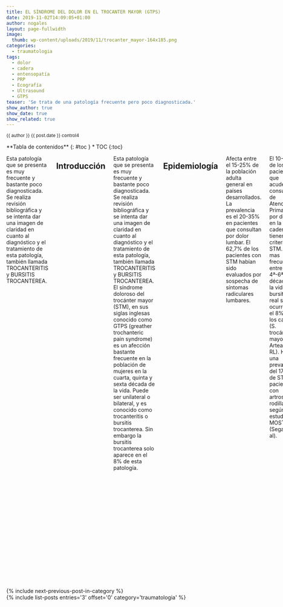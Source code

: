 ```yaml
---
title: EL SÍNDROME DEL DOLOR EN EL TROCANTER MAYOR (GTPS)
date: 2019-11-02T14:09:05+01:00
author: nogales
layout: page-fullwidth
image: 
  thumb: wp-content/uploads/2019/11/trocanter_mayor-164x185.png
categories:
  - traumatologia
tags:
  - dolor
  - cadera
  - entensopatía
  - PRP
  - Ecografía
  - Ultrasound
  - GTPS
teaser: 'Se trata de una patología frecuente pero poco diagnosticada.'
show_author: true
show_date: true
show_related: true
---
```



<small markdown="1">{{ author }} {{ post.date }} control4 </small>
<div class="row">
<div class="medium-4 medium-push-8 columns" markdown="1">
<div class="panel radius" markdown="1">
**Tabla de contenidos**
{: #toc }
*  TOC
{:toc}
</div>
</div><!-- /.medium-4.columns -->

<div class="medium-8 medium-pull-4 columns" markdown="1">

Esta patología que se presenta es muy frecuente y bastante poco diagnosticada. Se realiza revisión bibliográfica y se intenta dar una imagen de claridad en cuanto al diagnóstico y el tratamiento de esta patología, también llamada TROCANTERITIS y BURSITIS TROCANTEREA.

## Introducción
Esta patología que se presenta es muy frecuente y bastante poco diagnosticada. Se realiza revisión bibliográfica y se intenta dar una imagen de claridad en cuanto al diagnóstico y el tratamiento de esta patología, también llamada TROCANTERITIS y BURSITIS TROCANTEREA.
El síndrome doloroso del trocánter mayor (STM), en sus siglas inglesas conocido como GTPS (greather trochanteric pain syndrome) es un afección bastante
frecuente en la población de mujeres en la cuarta, quinta y sexta década de la vida. Puede ser unilateral o bilateral, y es conocido como trocanteritis o bursitis
trocanterea. Sin embargo la bursitis trocanterea solo aparece en el 8% de esta patología.

## Epidemiología
Afecta entre el 15-25% de la población adulta general en países desarrollados. La prevalencia es el 20-35% en pacientes que consultan por dolor lumbar. El 62,7% de los pacientes con STM habían sido evaluados por sospecha de síntomas radiculares lumbares.

El 10-20% de los pacientes que acuden a consultas de Atención Primaria por dolor en la cadera tienen criterios de STM. Es mas frecuente entre la 4ª-6ª década de la vida. La bursitis real solo ocurre en el 8% de los casos (S. trocánter mayor Arteaga RL). Hay una prevalencia del 17,6% de STM en pacientes con artrosis de rodilla según estudio MOST (Segal et al).

## Etiología
**La causa** de este síndrome radica en varias etiologías, desde la causa por tejido sinovial, como las bursitis (en esta zona existen varias bursas que disminuyen la fricción entre las estructuras tendinosas y óseas), la causa músculo-tendinosa como son los músculos abductores de la cadera (glúteo medio, glúteo menor y glúteo mayor), la causa articular de la articulación próxima de la cadera que puede provocar dolor irradiado a dicha zona, a la causa neurológica por patología localizada en en raquis lumbar con radiculopatías L4, L5 o patología neurológica localizada en la fosa glútea profunda con compresión del nervio ciático mayor al paso por esa zona.

La asociación del STM y dolor lumbar crónico es frecuente hasta el punto de que el 25% de los pacientes con dolor lumbar crónico presentaban síntomas y signos de STM en grado variable.

En las roturas de la musculatura abductora existe la Clasificación de Milwaukee basada en los hallazgos de las imágenes de la RMN y los hallazgos quirúrgicos. Es un sistema de cuatro niveles basado en las horas del reloj, así en la cadera derecha el glúteo medio se inserta en la posición entre las 11 y las 3 horas, y en la
cadera izquierda se inserta entre las 9 y la 1. La rotura típica comienza en las fibras centrales del glúteo medio (la 1 en la cadera derecha y las 11
en la izquierda) y se extiende inferior y posteriormente con el grado de incremento de la progresión de la rotura. Cada grado de rotura es igual a una hora del reloj. Un grado 1 incluye una hora, grado 2 dos horas, grado 3 tres horas y grado 4 está cerca del desprendimiento de los tendones abductores del trocánter mayor.

## Diagnóstico
### Anamnesis
En la evaluación clínica del STM se evidencia dolor en el trocánter mayor irradiado a la cara lateral del muslo hasta la rodilla. A veces refieren parestesias y entumecimiento en el muslo. La intensidad del dolor es variable. Los pacientes refieren que el dolor aumenta con la marcha y en decúbito lateral sobre la cadera afecta, que tienen que cambiar de posición para conciliar el sueño. 

Esta sintomatología puede llevar años de evolución y a veces han sido intervenido de su columna lumbar sin éxito para este dolor.

### Exploración clínica
La exploración física es importante, para determinar la causa del problema. No han sido descritas maniobras especificas del STM, sin embargo hay unos datos que pueden ayudar al diagnostico clínico: el patrón de marcha y el trofismo muscular del miembro afecto, la palpación dolorosa del trocánter mayor en su parte posterior (tendón glúteo medio) y en su parte anterior (tendón glúteo menor), el estiramiento del glúteo medio es también doloroso. La valoración de la movilidad de la cadera es preceptivo. 

- El test de abducción en RI y en RE del miembro inferior afecto en decúbito lateral puede dar luz a la afectación del tendón del glúteo medio en el caso de la RI (rotación interna) y del tendón del glúteo menor en el caso de la RE (rotación externa), si bien tiene un defecto que es que tiene un componente de función del tensor de la fascia lata.

-El test modificado de la rotación interna resistida (TMRIR) de Walker-Santiago et al (2019) (que está basado en fundamentos b i o m e c á n i c o s , a n a t ó m i c o s , electromiográficos y datos clínicos) para la detección de la rotura parcial del tendón del glúteo medio y casos recalcitrantes de STM. (El test se describe así: decúbito supino con cadera y rodilla en flexión de 90º con 15º de RE de cadera y se invita al paciente a la rotación interna contrarresistencia teniendo el
operador una mano en la zona interna de la rodilla y la otra resistiendo la rotación interna en la zona lateral del tobillo del paciente). 

### Ecografía
La exploración por ultrasonidos del trocánter mayor es un método diagnóstico confrontado y fiable, con pocos falsos negativos, que los hay sobre todo en lesiones parciales del tendón del glúteo menor. Las bursitis a veces no se observan y las roturas parciales pueden interpretarse como bursitis.

### Resonancia magnética
Es una prueba con una especificidad y sensibilidad similar a la ecografía, pero tiene la ventaja de que puede valorarse la atrofia del músculo glúteo medio y menor así como la infiltración grasa del músculo cuando la función del mismo disminuye por la disfunción tendinosa. La infiltración grasa, como en la rotura del manguito rotador del hombro puede verse en el vientre muscular del glúteo medio y menor, teniendo la misma Clasificación que Goutalier introdujo en el manguito de los rotadores para el tendón supraespinoso e infraespinoso. 

En este caso de las imágenes de la derecha, hay una rotura del tendón del glúteo medio con calcificaciones en T2 del tendón y relajación del vientre muscular del glúteo medio.

## Tratamientos
### Tratamiento conservador
El tratamiento conservador incluye medicación analgésica, antiinflamatoria, estiramientos y tonificación muscular. Este tipo de fortalecimiento muscular debe llevar fortalecimiento de la musculatura abdominal, pelvi-trocanterea y suelo pélvico (denominada CORE).

Asimismo debe ser acompañada de estiramientos específicos de la musculatura abductora, isquiotibial, psoas, adductores y cuádriceps.

- **Las ondas de choque** son técnicas de rehabilitación que se están usando en los últimos tiempos, así como la punción seca. El problema es poner dichas técnicas en pacientes obesas que tienen una capa de grasa por encima de los 5 cm. En dichos pacientes es preciso el uso del ultrasonido para poder acertar en la zona.

- **Las infiltraciones de PRP** con control ecográfico peritendinosas e intratendinosas en tendón del glúteo medio y menor son tratamientos que se están realizando, que son fiables y seguros, aunque aún no hay una evidencia científica rotunda para recomendarlos como solución al problema. Sin embargo hay estudios científicos que presentan una mejoría clínica del STM tras las infiltraciones de PRP con mejoría por encima de los dos años de la inyección. 

### Tratamiento quirúrgico
En los casos de rotura parcial o total del tendón del glúteo medio o menor es necesario la cirugía de reparación de las lesiones tendinosas. Asimismo está indicada la cirugía en los casos recalcitrantes de dolor en trocánter mayor que no han mejorado con las técnicas conservadoras y llevan mas de un año de evolución.

Hay dos tipos de tratamiento: 
- el tratamiento endoscópico y 
- el tratamiento abierto.

No hay una técnica mejor que la otra, simplemente a gusto del cirujano que se encuentra mas cómodo con una técnica o con otra.

Los resultados de la cirugía abierta y endoscópica son similares con un 90% de curación de las lesiones tendinosas.

Para la sutura de los tendones abductores, Robertson et al (Arthroscopy 2008) mapearon la huella del tendón del glúteo medio mediante el uso
de un software de navegación por computadora tridimensional. Demostraron dos sitios de fijación distintos, la faceta superior-posterior y la faceta
lateral. La parte posterior del glúteo medio se inserta en la faceta superior-posterior, mientras que la mayor parte de la porción central y toda la porción
anterior se insertan en la faceta lateral.

## Contenido en PDF
Documento de PDF: [SINDROME DE DOLOR EN TROCANTER MAYOR (GTPS)](https://www.nogales.eu/wp-content/uploads/2019/11/SINDROME-DE-DOLOR-EN-TROCANTER-MAYOR-GTPS.pdf)

</div><!-- /.medium-8.columns -->
</div><!-- /.row -->

{% include next-previous-post-in-category %}
<br>
{% include list-posts entries='3' offset='0' category='traumatologia' %}